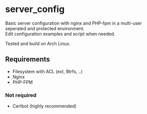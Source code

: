 # server_config
Basic server configuration with nginx and PHP-fpm in a multi-user seperated and protected environment.  
Edit configuration examples and script when needed.

Tested and build on Arch Linux.

## Requirements
- Filesystem with ACL (ext, Btrfs, ..)
- Nginx
- PHP-FPM

### Not required
- Certbot (highly recommended)
